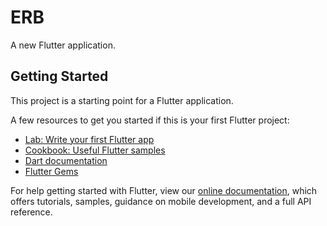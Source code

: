 # ERB

A new Flutter application.

## Getting Started

This project is a starting point for a Flutter application.

A few resources to get you started if this is your first Flutter project:

- [Lab: Write your first Flutter app](https://flutter.dev/docs/get-started/codelab)
- [Cookbook: Useful Flutter samples](https://flutter.dev/docs/cookbook)
- [Dart documentation](https://dart.dev/guides)
- [Flutter Gems](https://fluttergems.dev/)

For help getting started with Flutter, view our
[online documentation](https://flutter.dev/docs), which offers tutorials,
samples, guidance on mobile development, and a full API reference.
